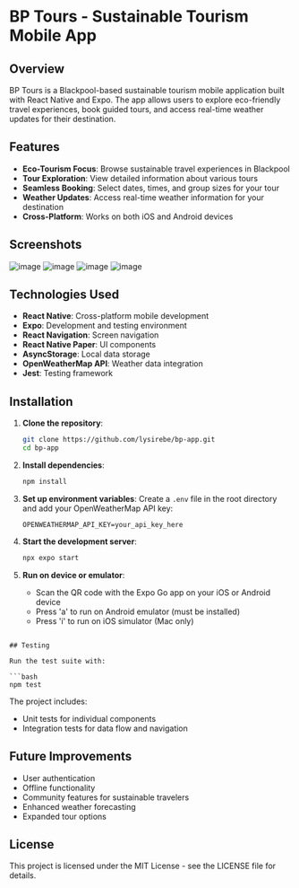 # BP Tours - Sustainable Tourism Mobile App


## Overview

BP Tours is a Blackpool-based sustainable tourism mobile application built with React Native and Expo. The app allows users to explore eco-friendly travel experiences, book guided tours, and access real-time weather updates for their destination.

## Features

-  **Eco-Tourism Focus**: Browse sustainable travel experiences in Blackpool
-  **Tour Exploration**: View detailed information about various tours
-  **Seamless Booking**: Select dates, times, and group sizes for your tour
-  **Weather Updates**: Access real-time weather information for your destination
-  **Cross-Platform**: Works on both iOS and Android devices

## Screenshots
![image](https://github.com/user-attachments/assets/74f8f96a-e512-4881-afe9-42f324afe039)
![image](https://github.com/user-attachments/assets/fcff81ef-d745-408a-9dab-26ee17935091)
![image](https://github.com/user-attachments/assets/259350fc-f92d-4148-a1f9-2e96a1f07473)
![image](https://github.com/user-attachments/assets/5b7993cb-7898-412a-8bb8-6321a6aeb4d7)


## Technologies Used

- **React Native**: Cross-platform mobile development
- **Expo**: Development and testing environment
- **React Navigation**: Screen navigation
- **React Native Paper**: UI components
- **AsyncStorage**: Local data storage
- **OpenWeatherMap API**: Weather data integration
- **Jest**: Testing framework

## Installation

1. **Clone the repository**:
   ```bash
   git clone https://github.com/lysirebe/bp-app.git
   cd bp-app
   ```

2. **Install dependencies**:
   ```bash
   npm install
   ```

3. **Set up environment variables**:
   Create a `.env` file in the root directory and add your OpenWeatherMap API key:
   ```
   OPENWEATHERMAP_API_KEY=your_api_key_here
   ```

4. **Start the development server**:
   ```bash
   npx expo start
   ```

5. **Run on device or emulator**:
   - Scan the QR code with the Expo Go app on your iOS or Android device
   - Press 'a' to run on Android emulator (must be installed)
   - Press 'i' to run on iOS simulator (Mac only)
```

## Testing

Run the test suite with:

```bash
npm test
```

The project includes:
- Unit tests for individual components
- Integration tests for data flow and navigation


## Future Improvements

- User authentication
- Offline functionality
- Community features for sustainable travelers
- Enhanced weather forecasting
- Expanded tour options

## License

This project is licensed under the MIT License - see the LICENSE file for details.
